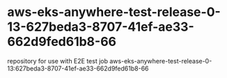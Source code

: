 # aws-eks-anywhere-test-release-0-13-627beda3-8707-41ef-ae33-662d9fed61b8-66
repository for use with E2E test job aws-eks-anywhere-test-release-0-13:627beda3-8707-41ef-ae33-662d9fed61b8-66
